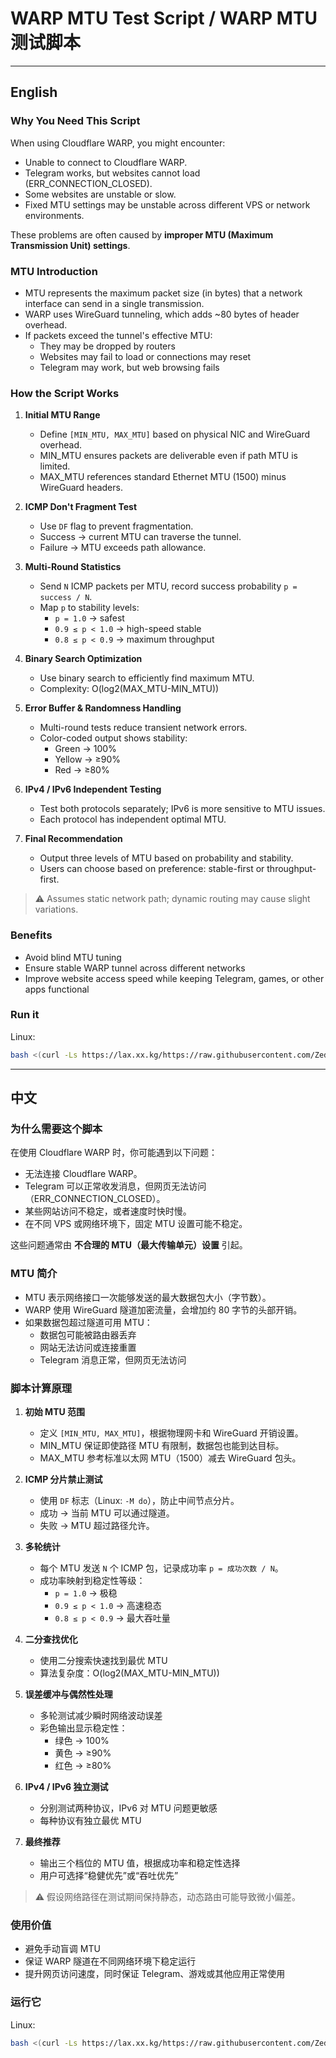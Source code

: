 # WARP MTU Test Script / WARP MTU 测试脚本

---

## English

### Why You Need This Script

When using Cloudflare WARP, you might encounter:

- Unable to connect to Cloudflare WARP.
- Telegram works, but websites cannot load (ERR_CONNECTION_CLOSED).  
- Some websites are unstable or slow.  
- Fixed MTU settings may be unstable across different VPS or network environments.  

These problems are often caused by **improper MTU (Maximum Transmission Unit) settings**.

### MTU Introduction

- MTU represents the maximum packet size (in bytes) that a network interface can send in a single transmission.  
- WARP uses WireGuard tunneling, which adds ~80 bytes of header overhead.  
- If packets exceed the tunnel's effective MTU:  
  - They may be dropped by routers  
  - Websites may fail to load or connections may reset  
  - Telegram may work, but web browsing fails  

### How the Script Works

1. **Initial MTU Range**  
   - Define `[MIN_MTU, MAX_MTU]` based on physical NIC and WireGuard overhead.  
   - MIN_MTU ensures packets are deliverable even if path MTU is limited.  
   - MAX_MTU references standard Ethernet MTU (1500) minus WireGuard headers.

2. **ICMP Don't Fragment Test**  
   - Use `DF` flag to prevent fragmentation.  
   - Success → current MTU can traverse the tunnel.  
   - Failure → MTU exceeds path allowance.

3. **Multi-Round Statistics**  
   - Send `N` ICMP packets per MTU, record success probability `p = success / N`.  
   - Map `p` to stability levels:
     - `p = 1.0` → safest  
     - `0.9 ≤ p < 1.0` → high-speed stable  
     - `0.8 ≤ p < 0.9` → maximum throughput  

4. **Binary Search Optimization**  
   - Use binary search to efficiently find maximum MTU.  
   - Complexity: O(log2(MAX_MTU-MIN_MTU))  

5. **Error Buffer & Randomness Handling**  
   - Multi-round tests reduce transient network errors.  
   - Color-coded output shows stability:
     - Green → 100%  
     - Yellow → ≥90%  
     - Red → ≥80%

6. **IPv4 / IPv6 Independent Testing**  
   - Test both protocols separately; IPv6 is more sensitive to MTU issues.  
   - Each protocol has independent optimal MTU.

7. **Final Recommendation**  
   - Output three levels of MTU based on probability and stability.  
   - Users can choose based on preference: stable-first or throughput-first.  

> ⚠️ Assumes static network path; dynamic routing may cause slight variations.

### Benefits

- Avoid blind MTU tuning  
- Ensure stable WARP tunnel across different networks  
- Improve website access speed while keeping Telegram, games, or other apps functional  

### Run it

Linux:

```bash
bash <(curl -Ls https://lax.xx.kg/https://raw.githubusercontent.com/ZedWAre-HK/WARP-MTU-TESTER/refs/heads/main/WARP-MTU-TESTER.sh)
```

---

## 中文

### 为什么需要这个脚本

在使用 Cloudflare WARP 时，你可能遇到以下问题：

- 无法连接 Cloudflare WARP。
- Telegram 可以正常收发消息，但网页无法访问（ERR_CONNECTION_CLOSED）。  
- 某些网站访问不稳定，或者速度时快时慢。  
- 在不同 VPS 或网络环境下，固定 MTU 设置可能不稳定。  

这些问题通常由 **不合理的 MTU（最大传输单元）设置** 引起。

### MTU 简介

- MTU 表示网络接口一次能够发送的最大数据包大小（字节数）。  
- WARP 使用 WireGuard 隧道加密流量，会增加约 80 字节的头部开销。  
- 如果数据包超过隧道可用 MTU：  
  - 数据包可能被路由器丢弃  
  - 网站无法访问或连接重置  
  - Telegram 消息正常，但网页无法访问  

### 脚本计算原理

1. **初始 MTU 范围**  
   - 定义 `[MIN_MTU, MAX_MTU]`，根据物理网卡和 WireGuard 开销设置。  
   - MIN_MTU 保证即使路径 MTU 有限制，数据包也能到达目标。  
   - MAX_MTU 参考标准以太网 MTU（1500）减去 WireGuard 包头。

2. **ICMP 分片禁止测试**  
   - 使用 `DF` 标志（Linux: `-M do`），防止中间节点分片。  
   - 成功 → 当前 MTU 可以通过隧道。  
   - 失败 → MTU 超过路径允许。

3. **多轮统计**  
   - 每个 MTU 发送 `N` 个 ICMP 包，记录成功率 `p = 成功次数 / N`。  
   - 成功率映射到稳定性等级：
     - `p = 1.0` → 极稳  
     - `0.9 ≤ p < 1.0` → 高速稳态  
     - `0.8 ≤ p < 0.9` → 最大吞吐量

4. **二分查找优化**  
   - 使用二分搜索快速找到最优 MTU  
   - 算法复杂度：O(log2(MAX_MTU-MIN_MTU))

5. **误差缓冲与偶然性处理**  
   - 多轮测试减少瞬时网络波动误差  
   - 彩色输出显示稳定性：
     - 绿色 → 100%  
     - 黄色 → ≥90%  
     - 红色 → ≥80%

6. **IPv4 / IPv6 独立测试**  
   - 分别测试两种协议，IPv6 对 MTU 问题更敏感  
   - 每种协议有独立最优 MTU

7. **最终推荐**  
   - 输出三个档位的 MTU 值，根据成功率和稳定性选择  
   - 用户可选择“稳健优先”或“吞吐优先”

> ⚠️ 假设网络路径在测试期间保持静态，动态路由可能导致微小偏差。

### 使用价值

- 避免手动盲调 MTU  
- 保证 WARP 隧道在不同网络环境下稳定运行  
- 提升网页访问速度，同时保证 Telegram、游戏或其他应用正常使用

### 运行它

Linux:

```bash
bash <(curl -Ls https://lax.xx.kg/https://raw.githubusercontent.com/ZedWAre-HK/WARP-MTU-TESTER/refs/heads/main/WARP-MTU-TESTER.sh)
```
